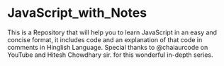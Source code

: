 # JavaScript_with_Notes
This is a Repository that will help you to learn JavaScript in an easy and concise format, it includes code and an explanation of that code in comments in Hinglish Language. Special thanks to @chaiaurcode on YouTube and Hitesh Chowdhary sir. for this wonderful in-depth series.
